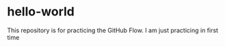 # hello-world
This repository is for practicing the GitHub Flow.
I am just practicing in first time
